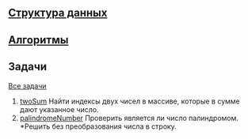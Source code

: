 ## [Структура данных](Структура%20данных/)

## [Алгоритмы](Алгоритмы/)

## Задачи

[Все задачи](Задачи/)

1. [twoSum](Задачи/twoSum.ts)
   Найти индексы двух чисел в массиве, которые в сумме дают указанное число.
2. [palindromeNumber](Задачи/palindromeNumber.ts)
   Проверить является ли число палиндромом. \*Решить без преобразования числа в строку.
